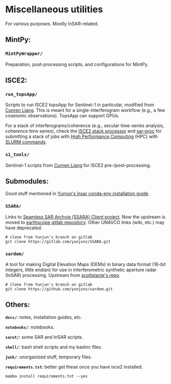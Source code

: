 # Miscellaneous utilities

For various purposes. Mostly InSAR-related.

## MintPy:

### `MintPyWrapper/`

Preparation, post-processing scripts, and configurations for MintPy.

## ISCE2:

### `run_topsApp/`

Scripts to run ISCE2 topsApp for Sentinel-1 in particular, modified from [Cunren Liang](https://github.com/CunrenLiang). This is meant for a single-interferogram workflow (e.g., a few coseismic observations). TopsApp can support GPUs.

For a stack of interferograms/coherence (e.g., secular time-series analysis, coherence time series), check the [ISCE2 stack processor](https://github.com/isce-framework/isce2/tree/main/contrib/stack) and [sar-proc](https://github.com/earthdef/sar-proc) for submitting a stack of jobs with [High Performance Computing](https://www.hpc.caltech.edu/resources) (HPC) with [SLURM commands](https://www.hpc.caltech.edu/documentation/slurm-commands).

### `s1_tools/`

Sentinel-1 scripts from [Cunren Liang](https://github.com/CunrenLiang) for ISCE2 pre-/post-processing.


## Submodules:
Good stuff mentioned in [Yunjun's insar conda-env installation guide](https://github.com/yunjunz/conda-envs).
### `SSARA/`

Links to [Seamless SAR Archvie (SSARA) Client project](https://web-services.unavco.org/brokered/ssara/).
Now the upstream is moved to [earthscope gitlab repository](https://gitlab.com/earthscope/public/sar/ssara_client). Other UNAVCO links (wiki, etc.) may have deprecated.
```
# clone from Yunjun's branch on gitlab
git clone https://gitlab.com/yunjunz/SSARA.git
```

### `sardem/`
A tool for making Digital Elevation Maps (DEMs) in binary data format (16-bit integers, little endian) for use in interferometric synthetic aperture radar (InSAR) processing. Upstream from [scottstanie's repo](https://github.com/scottstanie/sardem).
```
# clone from Yunjun's branch on gitlab
git clone https://github.com/yunjunz/sardem.git
```

## Others:

**`docs/`**: notes, installation guides, etc.

**`notebooks/`**: notebooks.

**`sarut/`**: some SAR and InSAR scripts.

**`shell/`**: bash shell scripts and my bashrc files.

**`junk/`**: unorganized stuff, temporary files.

**`requirements.txt`**: better get these once you have isce2 installed.

```
mamba install requirements.txt --yes
```
